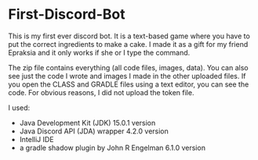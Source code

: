 # First-Discord-Bot
This is my first ever discord bot. It is a text-based game where you have to put the correct ingredients to make a cake. I made it as a gift for my friend Epraksia and it only works if she or I type the command. 

The zip file contains everything (all code files, images, data). You can also see just the code I wrote and images I made in the other uploaded files. If you open the CLASS and GRADLE files using a text editor, you can see the code. For obvious reasons, I did not upload the token file.

I used:
- Java Development Kit (JDK) 15.0.1 version
- Java Discord API (JDA) wrapper 4.2.0 version
- IntelliJ IDE
- a gradle shadow plugin by John R Engelman 6.1.0 version
